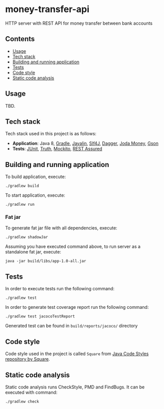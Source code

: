 # money-transfer-api
HTTP server with REST API for money transfer between bank accounts

Contents
--------
- [Usage](#usage)
- [Tech stack](#tech-stack)
- [Building and running application](#building-and-running-application)
- [Tests](#tests)
- [Code style](#code-style)
- [Static code analysis](#static-code-analysis)

Usage
-----

TBD.

Tech stack
----------

Tech stack used in this project is as follows:

- **Application**: Java 8, [Gradle](https://gradle.org/), [Javalin](https://javalin.io), [Slf4J](https://www.slf4j.org/), [Dagger](https://github.com/google/dagger), [Joda Money](http://www.joda.org/joda-money/), [Gson](https://github.com/google/gson)
- **Tests**: [JUnit](https://junit.org/), [Truth](https://github.com/google/truth), [Mockito](https://github.com/mockito/mockito), [REST Assured](https://github.com/rest-assured/rest-assured)

Building and running application
--------------------------------

To build application, execute:

```
./gradlew build
```

To start application, execute:

```
./gradlew run
```

### Fat jar

To generate fat jar file with all dependencies, execute:

```
./gradlew shadowJar
```

Assuming you have executed command above, to run server as a standalone fat jar, execute:

```
java -jar build/libs/app-1.0-all.jar
```

Tests
-----

In order to execute tests run the following command:

```
./gradlew test
```

In order to generate test coverage report run the following command:

```
./gradlew test jacocoTestReport
```

Generated test can be found in `build/reports/jacoco/` directory

Code style
----------

Code style used in the project is called `Square` from [Java Code Styles repository by Square](https://github.com/square/java-code-styles).

Static code analysis
--------------------

Static code analysis runs CheckStyle, PMD and FindBugs. It can be executed with command:

```
./gradlew check
```